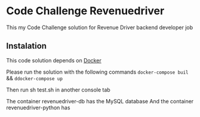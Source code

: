 # Code Challenge Revenuedriver
This my Code Challenge solution for Revenue Driver backend developer job

## Instalation

This code solution depends on [Docker](https://docker.com)

Please run the solution with the following commands 
```docker-compose buil```
&&
```ddocker-compose up```

Then run sh test.sh in another console tab

The container revenuedriver-db has the MySQL database
And the container revenuedriver-python has 
